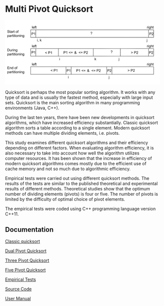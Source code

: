 # Multi Pivot Quicksort

<img src="documentation/png/dualpivot.png" width="750">

Quicksort is perhaps the most popular sorting algorithm. It works with any type of data and is usually the fastest method, especially with large input sets. Quicksort is the main sorting algorithm in many programming environments (Java, C++).

During the last ten years, there have been new developments in quicksort algorithms, which have increased efficiency substantially. Classic quicksort algorithm sorts a table according to a single element.  Modern quicksort methods can have multiple dividing elements, i.e. pivots.
 
This study examines different quicksort algorithms and their efficiency depending on different factors. When evaluating algorithm efficiency, it is also necessary to take into account how well the algorithm utilizes computer resources. It has been shown that the increase in efficiency of modern quicksort algorithms comes mostly due to the efficient use of cache memory and not so much due to algorithmic efficiency.

Empirical tests were carried out using different quicksort methods. The results of the tests are similar to the published theoretical and experimental results of different methods. Theoretical studies show that the optimum number of dividing elements (pivots) is four or five. The number of pivots is limited by the difficulty of optimal choice of pivot elements.

The empirical tests were coded using C++ programming language version C++11.
## Documentation

[Classic quicksort](https://github.com/lautanal/quicksort/blob/master/documentation/classic.md)

[Dual Pivot Quicksort](https://github.com/lautanal/quicksort/blob/master/documentation/dualpivot.md)

[Three Pivot Quicksort](https://github.com/lautanal/quicksort/blob/master/documentation/threepivot.md)

[Five Pivot Quicksort](https://github.com/lautanal/quicksort/blob/master/documentation/fivepivot.md)

[Empirical Tests](https://github.com/lautanal/quicksort/blob/master/documentation/testdocument.md)

[Source Code](https://github.com/lautanal/quicksort/blob/master/src)

[User Manual](https://github.com/lautanal/quicksort/blob/master/documentation/usermanual.md)
